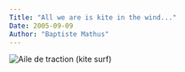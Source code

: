 ```yaml
---
Title: "All we are is kite in the wind..."
Date: 2005-09-09
Author: "Baptiste Mathus"
---
```




![Aile de traction (kite
surf)](/dotclear/images/2e-hands-kitesurf.jpg "Aile de kite surf (Merci Rapha pour cette belle photo)")


